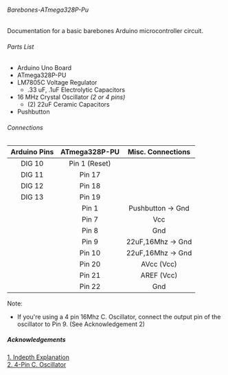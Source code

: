 ###### Barebones-ATmega328P-Pu
Documentation for a basic barebones Arduino microcontroller circuit.  

###### Parts List
- Arduino Uno Board
- ATmega328P-PU
- LM7805C Voltage Regulator 
  - .33 uF, .1uF Electrolytic Capacitors  
- 16 MHz Crystal Oscillator *(2 or 4 pins)*
  - (2) 22uF Ceramic Capacitors
- Pushbutton 

###### Connections
| Arduino Pins   |  ATmega328P-PU  | Misc. Connections | 
| :------------: | :-------------: | :---------------: | 
|  DIG 10        |  Pin 1 (Reset)  | 
|  DIG 11        |  Pin 17         |
|  DIG 12        |  Pin 18         | 
|  DIG 13        |  Pin 19         |
|                |  Pin 1          | Pushbutton -> Gnd | 
|                |  Pin 7          | Vcc               |
|                |  Pin 8          | Gnd               |
|                |  Pin 9          | 22uF,16Mhz -> Gnd | 
|                |  Pin 10         | 22uF,16Mhz -> Gnd | 
|                |  Pin 20         | AVcc (Vcc)        |
|                |  Pin 21         | AREF (Vcc)        |
|                |  Pin 22         | Gnd               |

Note: 
- If you're using a 4 pin 16Mhz C. Oscillator, connect the output pin of the oscillator to Pin 9. (See Acknowledgement 2)

##### Acknowledgements
[1. Indepth Explanation](https://www.arduino.cc/en/Main/Standalone)  
[2. 4-Pin C. Oscillator](http://forum.arduino.cc/index.php?topic=368237.msg2538317#msg2538317)

